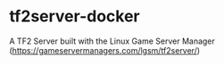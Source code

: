 # tf2server-docker

A TF2 Server built with the Linux Game Server Manager (https://gameservermanagers.com/lgsm/tf2server/)

